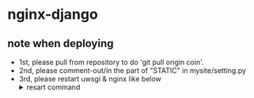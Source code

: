 # nginx-django

## note when deploying
- 1st, please pull from repository to do 'git pull origin coin'.
- 2nd, please comment-out/in the part of "STATIC" in mysite/setting.py
- 3rd, please restart uwsgi & nginx like below
    <details><summary>resart command</summary><div>
    \```BASH
    sudo systemctl restart uwsgi
    sudo /etc/init.d/nginx restart
    \```
    </div></details>